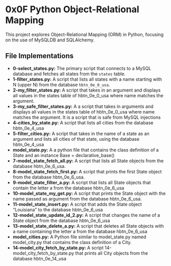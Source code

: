 # 0x0F Python Object-Relational Mapping

This project explores Object-Relational Mapping (ORM) in Python, focusing on the use of MySQLDB and SQLAlchemy.

## File Implementations

- **0-select_states.py:** The primary script that connects to a MySQL database and fetches all states from the `states` table.
- **1-filter_states.py:** A script that lists all states with a name starting 
with N (upper N) from the database `hbtn_0e_0_usa`.
- **2-my_filter_states.py:** A script that takes in an argument and displays all values in the states table of hbtn_0e_0_usa where name matches the argument.
- **3-my_safe_filter_states.py:** A a script that takes in arguments and displays all values in the states table of hbtn_0e_0_usa where name matches the argument. It is a script that is safe from MySQL injections
- **4-cities_by_state.py:** A script that lists all cities from the database hbtn_0e_4_usa
- **5-filter_cities.py:** A script that takes in the name of a state as an argument and lists all cities of that state, using the database hbtn_0e_4_usa
- **model_state.py:** A a python file that contains the class definition of a State and an instance Base = declarative_base()
- **7-model_state_fetch_all.py:** A script that lists all State objects from the database hbtn_0e_6_usa.
- **8-model_state_fetch_first.py:** A script that prints the first State object from the database hbtn_0e_6_usa.
- **9-model_state_filter_a.py:** A script that lists all State objects that contain the letter a from the database hbtn_0e_6_usa
- **10-model_state_my_get.py:** A script that prints the State object with the name passed as argument from the database hbtn_0e_6_usa.
- **11-model_state_insert.py:** A script that adds the State object “Louisiana” to the database hbtn_0e_6_usa
- **12-model_state_update_id_2.py:** A script that changes the name of a State object from the database hbtn_0e_6_usa
- **13-model_state_delete_a.py:** A script that deletes all State objects with a name containing the letter a from the database hbtn_0e_6_usa
- **model_cities.py:** A Python file similar to model_state.py named model_city.py that contains the class definition of a City.
- **14-model_city_fetch_by_state.py:** A  script 14-model_city_fetch_by_state.py that prints all City objects from the database hbtn_0e_14_usa
